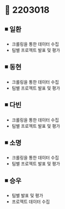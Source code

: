 # 📌 2203018

## ◾ 일환

- 크롤링을 통한 데이터 수집
- 팀별 프로젝트 발표 및 평가


## ◾ 동현

- 크롤링을 통한 데이터 수집
- 팀별 프로젝트 발표 및 평가



## ◾ 다빈

- 크롤링을 통한 데이터 수집
- 팀별 프로젝트 발표 및 평가


## ◾ 소명

- 크롤링을 통한 데이터 수집
- 팀별 프로젝트 발표 및 평가



## ◾ 승우

- 팀별 발표 및 평가
- 프로젝트 데이터 수집
